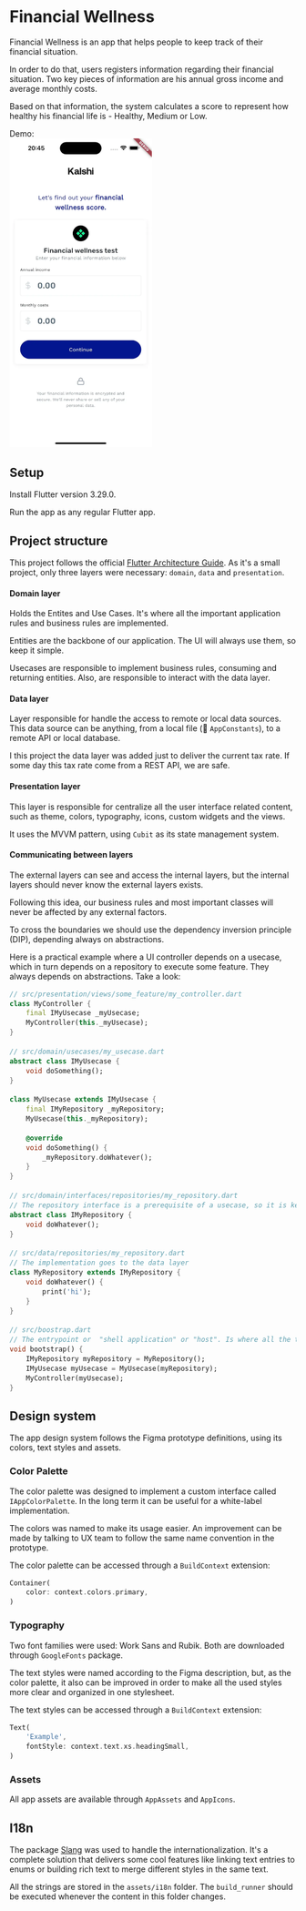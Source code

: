 # Financial Wellness

Financial Wellness is an app that helps people to keep track of their financial situation.

In order to do that, users registers information regarding their financial situation. Two key pieces of information are his annual gross income and average monthly costs.

Based on that information, the system calculates a score to represent how healthy his financial life is - Healthy, Medium or Low.

Demo:  
<img src="assets/images/app.webp" width="250">  

## Setup

Install Flutter version 3.29.0.

Run the app as any regular Flutter app.

## Project structure

This project follows the official [Flutter Architecture Guide](https://docs.flutter.dev/app-architecture/guide).
As it's a small project, only three layers were necessary: `domain`, `data` and `presentation`. 

#### Domain layer

Holds the Entites and Use Cases. It's where all the important application rules and business rules are implemented.

Entities are the backbone of our application. The UI will always use them, so keep it simple.

Usecases are responsible to implement business rules, consuming and returning entities. Also, are responsible to interact with the data layer.

#### Data layer

Layer responsible for handle the access to remote or local data sources. This data source can be anything, from a local file (👋 `AppConstants`), to a remote API or local database.

I this project the data layer was added just to deliver the current tax rate. If some day this tax rate come from a REST API, we are safe.

#### Presentation layer

This layer is responsible for centralize all the user interface related content, such as theme, colors, typography, icons, custom widgets and the views.

It uses the MVVM pattern, using `Cubit` as its state management system.

#### Communicating between layers

The external layers can see and access the internal layers, but the internal layers should never know the external layers exists.

Following this idea, our business rules and most important classes will never be affected by any external factors.

To cross the boundaries we should use the dependency inversion principle (DIP), depending always on abstractions.

Here is a practical example where a UI controller depends on a usecase, which in turn depends on a repository to execute some feature. They always depends on abstractions. Take a look:

```dart
// src/presentation/views/some_feature/my_controller.dart
class MyController {
    final IMyUsecase _myUsecase;
    MyController(this._myUsecase);
}

// src/domain/usecases/my_usecase.dart
abstract class IMyUsecase {
    void doSomething();
}

class MyUsecase extends IMyUsecase {
    final IMyRepository _myRepository;
    MyUsecase(this._myRepository);

    @override
    void doSomething() {
        _myRepository.doWhatever();
    }
}

// src/domain/interfaces/repositories/my_repository.dart
// The repository interface is a prerequisite of a usecase, so it is kept inside domain layer
abstract class IMyRepository {
    void doWhatever();
}

// src/data/repositories/my_repository.dart
// The implementation goes to the data layer
class MyRepository extends IMyRepository {
    void doWhatever() {
        print('hi');
    }
}

// src/boostrap.dart
// The entrypoint or  "shell application" or "host". Is where all the things are put together and usually added to a dependency injection/service locator system 
void bootstrap() {
    IMyRepository myRepository = MyRepository();
    IMyUsecase myUsecase = MyUsecase(myRepository);
    MyController(myUsecase);
}
```


## Design system

The app design system follows the Figma prototype definitions, using its colors, text styles and assets.


### Color Palette

The color palette was designed to implement a custom interface called `IAppColorPalette`. In the long term it can be useful for a white-label implementation.

The colors was named to make its usage easier. An improvement can be made by talking to UX team to follow the same name convention in the prototype.

The color palette can be accessed through a `BuildContext` extension:

```dart
Container(
    color: context.colors.primary,
)
```

### Typography

Two font families were used: Work Sans and Rubik. Both are downloaded through `GoogleFonts` package.

The text styles were named according to the Figma description, but, as the color palette, it also can be improved in order to make all the used styles more clear and organized in one stylesheet.

The text styles can be accessed through a `BuildContext` extension:

```dart
Text(
    'Example',
    fontStyle: context.text.xs.headingSmall,
)
```

### Assets

All app assets are available through `AppAssets` and `AppIcons`.

## I18n

The package [Slang](https://pub.dev/packages/slang) was used to handle the internationalization. It's a complete solution that delivers some cool features like linking text entries to enums or building rich text to merge different styles in the same text.

All the strings are stored in the `assets/i18n` folder. The `build_runner` should be executed whenever the content in this folder changes.